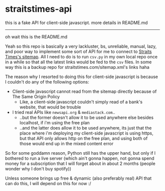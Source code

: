 # straitstimes-api
this is a fake API for client-side javascript. more details in README.md

---

oh wait this is the README.md

Yeah so this repo is basically a very lackluster, bs, unreliable, manual, lazy, and poor way to implement some sort of API for me to connect to [Straits Times's sitemap](https://straitstimes.com/sitemap.xml). All I need to do is to run `csv.py` in my own local repo once in a while so that all the latest links would be fed to the `csv` files. In some way this is a backup repo for straitstimes.com/sitemap.xml's links haha

The reason why I resorted to doing this for client-side javascript is because I couldn't do any of the following options:
- Client-side javascript cannot read from the sitemap directly because of The Same Origin Policy 
	- Like, a client-side javascript couldn't simply read of a bank's website, that would be trouble
- I tried real APIs like `newsapi.org` & `mediastack.com`.. 
	- ..but the former doesn't allow it to be used anywhere else besides localhost, if i'm using the free plan
	- ..and the latter does allow it to be used anywhere, its just that the place where i'm deploying my client-side javascript is using https, but that API only allows http on the free plan, and using both of those would end up in the mixed content error

So for some goddamn reason, Python still has the upper hand, but only if I bothered to run a live server (which ain't gonna happen, not gonna spend money for a subscription that I will forget about in about 2 months (people wonder why I don't buy spotify))

Unless someone brings up free & dynamic (also preferably real) API that can do this, I will depend on this for now :/
